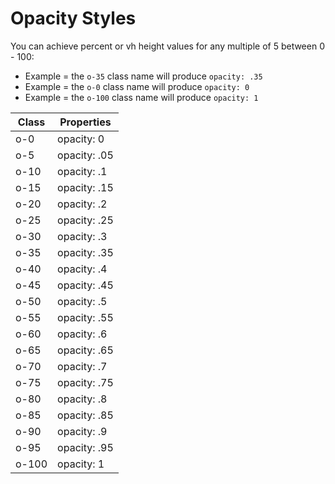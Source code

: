 # Opacity Styles

You can achieve percent or vh height values for any multiple of 5 between 0 - 100:
* Example = the `o-35` class name will produce `opacity: .35`
* Example = the `o-0` class name will produce `opacity: 0`
* Example = the `o-100` class name will produce `opacity: 1`

| Class | Properties |
| ----- | ---------- |
| o-0 | opacity: 0 |
| o-5 | opacity: .05 |
| o-10 | opacity: .1 |
| o-15 | opacity: .15 |
| o-20 | opacity: .2 |
| o-25 | opacity: .25 |
| o-30 | opacity: .3 |
| o-35 | opacity: .35 |
| o-40 | opacity: .4 |
| o-45 | opacity: .45 |
| o-50 | opacity: .5 |
| o-55 | opacity: .55 |
| o-60 | opacity: .6 |
| o-65 | opacity: .65 |
| o-70 | opacity: .7 |
| o-75 | opacity: .75 |
| o-80 | opacity: .8 |
| o-85 | opacity: .85 |
| o-90 | opacity: .9 |
| o-95 | opacity: .95 |
| o-100 | opacity: 1 |

